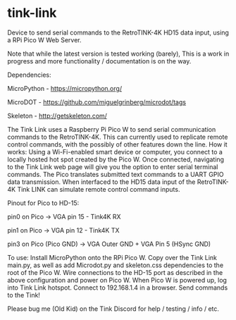 # tink-link

Device to send serial commands to the RetroTINK-4K HD15 data input, using a RPi Pico W Web Server.

Note that while the latest version is tested working (barely), This is a work in progress and more functionality / documentation is on the way.

Dependencies:

MicroPython - https://micropython.org/

MicroDOT - https://github.com/miguelgrinberg/microdot/tags

Skeleton - http://getskeleton.com/

The Tink Link uses a Raspberry Pi Pico W to send serial communication commands to the RetroTINK-4K. This can currently used to replicate remote control commands, with the possibly of other features down the line. 
How it works:
Using a Wi-Fi-enabled smart device or computer, you connect to a locally hosted hot spot created by the Pico W. Once connected, navigating to the Tink Link web page will give you the option to enter serial terminal commands. The Pico translates submitted text commands to a UART GPIO data transmission. When interfaced to the HD15 data input of the RetroTINK-4K Tink LINK can simulate remote control command inputs.

Pinout for Pico to HD-15:

pin0 on Pico -> VGA pin 15 - Tink4K RX

pin1 on Pico -> VGA pin 12 - Tink4K TX

pin3 on Pico (Pico GND) -> VGA Outer GND + VGA Pin 5 (HSync GND)


To use:
Install MicroPython onto the RPi Pico W. Copy over the Tink Link main.py, as well as add Microdot.py and skeleton.css dependencies to the root of the Pico W. Wire connections to the HD-15 port as described in the above configuration and power on Pico W. When Pico W is powered up, log into Tink Link hotspot. Connect to 192.168.1.4 in a browser. Send commands to the Tink!

Please bug me (Old Kid) on the Tink Discord for help / testing / info / etc.
